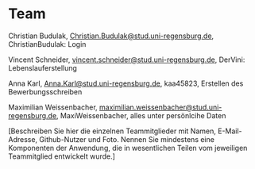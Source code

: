 # Team

Christian Budulak, Christian.Budulak@stud.uni-regensburg.de, ChristianBudulak: Login

Vincent Schneider, vincent.schneider@stud.uni-regensburg.de, DerVini: Lebenslauferstellung

Anna Karl, Anna.Karl@stud.uni-regensburg.de, kaa45823, Erstellen des Bewerbungsschreiben

Maximilian Weissenbacher, maximilian.weissenbacher@stud.uni-regensburg.de, MaxiWeissenbacher, alles unter persönlcihe Daten



[Beschreiben Sie hier die einzelnen Teammitglieder mit Namen, E-Mail-Adresse, Github-Nutzer und Foto. Nennen Sie mindestens eine Komponenten der Anwendung, die in wesentlichen Teilen vom jeweiligen Teammitglied entwickelt wurde.]
